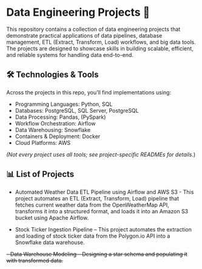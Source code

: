 # Data Engineering Projects 🚀

This repository contains a collection of data engineering projects that demonstrate practical applications of data pipelines, database management, ETL (Extract, Transform, Load) workflows, and big data tools. The projects are designed to showcase skills in building scalable, efficient, and reliable systems for handling data end-to-end.

## 🛠️ Technologies & Tools

Across the projects in this repo, you’ll find implementations using:
- Programming Languages: Python, SQL
- Databases: PostgreSQL, SQL Server, PostgreSQL
- Data Processing: Pandas, (PySpark)
- Workflow Orchestration: Airflow
- Data Warehousing: Snowflake
- Containers & Deployment: Docker
- Cloud Platforms: AWS

*(Not every project uses all tools; see project-specific READMEs for details*.)

## 📊 List of Projects
- Automated Weather Data ETL Pipeline using Airflow and AWS S3 - This project automates an ETL (Extract, Transform, Load) pipeline that fetches current weather data from the OpenWeatherMap API, transforms it into a structured format, and loads it into an Amazon S3 bucket using Apache Airflow.

- Stock Ticker Ingestion Pipeline – This project automates the extraction and loading of stock ticker data from the Polygon.io API into a Snowflake data warehouse.

~~- Data Warehouse Modeling – Designing a star schema and populating it with transformed data.~~
